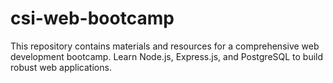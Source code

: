 # csi-web-bootcamp
This repository contains materials and resources for a comprehensive web development bootcamp. Learn Node.js, Express.js, and PostgreSQL to build robust web applications.
